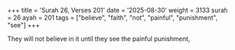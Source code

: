 +++
title = 'Surah 26, Verses 201'
date = '2025-08-30'
weight = 3133
surah = 26
ayah = 201
tags = ["believe", "faith", "not", "painful", "punishment", "see"]
+++

They will not believe in it until they see the painful punishment,